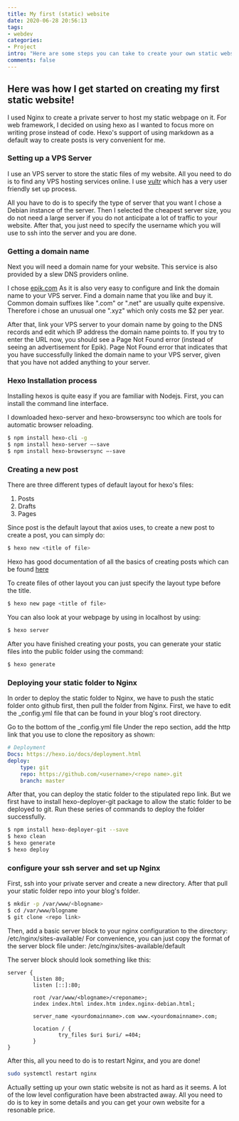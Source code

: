 ```yaml
---
title: My first (static) website
date: 2020-06-28 20:56:13
tags: 
- webdev
categories: 
- Project
intro: "Here are some steps you can take to create your own static website too"
comments: false
---
```


## Here was how I get started on creating my first static website!

I used Nginx to create a private server to host my static webpage on it. For web framework, I decided on using hexo as I wanted to focus more on writing prose instead of code. Hexo's support of using markdown as a default way to create posts is very convenient for me.

### Setting up a VPS Server
I use an VPS server to store the static files of my website. All you need to do is to find any VPS hosting services online. I use [vultr](https://www.vultr.com/) which has a very user friendly set up process. 

All you have to do is to specify the type of server that you want I chose a Debian instance of the server. Then I selected the cheapest server size, you do not need a large server if you do not anticipate a lot of traffic to your website. After that, you just need to specify the username which you will use to ssh into the server and you are done. 

### Getting a domain name
Next you will need a domain name for your website. This service is also provided by a slew DNS providers online. 

I chose [epik.com](https://www.epik.com/) As it is also very easy to configure and link the domain name to your VPS server. Find a domain name that you like and buy it. Common domain suffixes like ".com" or ".net" are usually quite expensive. Therefore i chose an unusual one ".xyz" which only costs me $2 per year. 

After that, link your VPS server to your domain name by going to the DNS records and edit which IP address the domain name points to. If you try to enter the URL now, you should see a Page Not Found error (instead of seeing an advertisement for Epik). Page Not Found error that indicates that you have successfully linked the domain name to your VPS server, given that you have not added anything to your server. 

### Hexo Installation process

Installing hexos is quite easy if you are familiar with Nodejs. First, you can install the command line interface. 

I downloaded hexo-server and hexo-browsersync too which are tools for automatic browser reloading.

```bash
$ npm install hexo-cli -g
$ npm install hexo-server —-save
$ npm install hexo-browsersync —-save
```

### Creating a new post

There are three different types of default layout for hexo's files:

1. Posts
2. Drafts
3. Pages

Since post is the default layout that axios uses, to create a new post to create a post, you can simply do:

```bash
$ hexo new <title of file>
```

Hexo has good documentation of all the basics of creating posts which can be found [here](https://hexo.io/docs/writing.html)

To create files of other layout you can just specify the layout type before the title.

```bash
$ hexo new page <title of file>
```

You can also look at your webpage by using in localhost by using:

```bash
$ hexo server
```


After you have finished creating your posts, you can generate your static files into the public folder using the command:
```bash
$ hexo generate
```

### Deploying your static folder to Nginx

In order to deploy the static folder to Nginx, we have to push the static folder onto github first, then pull the folder from Nginx. First, we have to edit the \_config.yml file that can be found in your blog's root directory.

Go to the bottom of the \_config.yml file
Under the repo section, add the http link that you use to clone the repository as shown: 

```yml
# Deployment
Docs: https://hexo.io/docs/deployment.html
deploy: 
    type: git
    repo: https://github.com/<username>/<repo name>.git
    branch: master     
```

After that, you can deploy the static folder to the stipulated repo link. But we first have to install hexo-deployer-git package to allow the static folder to be deployed to git. Run these series of commands to deploy the folder successfully.

```bash
$ npm install hexo-deployer-git --save
$ hexo clean
$ hexo generate
$ hexo deploy
```

### configure your ssh server and set up Nginx

First, ssh into your private server and create a new directory. After that pull your static folder repo into your blog's folder.
```bash
$ mkdir -p /var/www/<blogname>
$ cd /var/www/blogname
$ git clone <repo link>
```
Then, add a basic server block to your nginx configuration to the directory: /etc/nginx/sites-available/ 
For convenience, you can just copy the format of the server block file under:  /etc/nginx/sites-available/default

The server block should look something like this: 
```
server {
        listen 80;
        listen [::]:80;

        root /var/www/<blogname>/<reponame>;
        index index.html index.htm index.nginx-debian.html;

        server_name <yourdomainname>.com www.<yourdomainname>.com;

        location / {
                try_files $uri $uri/ =404;
        }
}
```
After this, all you need to do is to restart Nginx, and you are done!

```bash
sudo systemctl restart nginx
```

Actually setting up your own static website is not as hard as it seems. A lot of the low level configuration have been abstracted away. All you need to do is to key in some details and you can get your own website for a resonable price.


